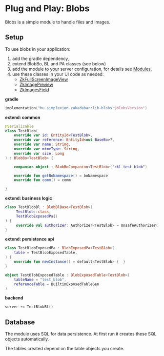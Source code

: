 # Plug and Play: Blobs

Blobs is a simple module to handle files and images.

## Setup

To use blobs in your application:

1. add the gradle dependency,
1. extend BlobBo, BL and PA classes (see below)
1. add the module to your server configuration, for details see [Modules](../../backend/Modules.md),
1. use these classes in your UI code as needed:
    - [ZkFullScreenImageView](../../../../../lib/blobs/src/jsMain/kotlin/zakadabar/lib/blobs/frontend/image/ZkFullScreenImageView.kt)
    - [ZkImagePreview](../../../../../lib/blobs/src/jsMain/kotlin/zakadabar/lib/blobs/frontend/image/ZkImagePreview.kt)
    - [ZkImagesField](../../../../../lib/blobs/src/jsMain/kotlin/zakadabar/lib/blobs/frontend/image/ZkImagesField.kt)

**gradle**

```kotlin
implementation("hu.simplexion.zakadabar:lib-blobs:$blobsVersion")
```

**extend: common**

```kotlin
@Serializable
class TestBlob(
    override var id: EntityId<TestBlob>,
    override var reference: EntityId<out BaseBo>?,
    override var name: String,
    override var mimeType: String,
    override var size: Long
) : BlobBo<TestBlob> {

    companion object : BlobBoCompanion<TestBlob>("zkl-test-blob")

    override fun getBoNamespace() = boNamespace
    override fun comm() = comm

}
```

**extend: business logic**

```kotlin
class TestBlobBl : BlobBlBase<TestBlob>(
     TestBlob::class,
     TestBlobExposedPa()
) {
     override val authorizer: Authorizer<TestBlob> = UnsafeAuthorizer()
}
```

**extend: persistence api**

```kotlin
class TestBlobExposedPa : BlobExposedPa<TestBlob>(
    table = TestBlobExposedTable,
) {
    override fun newInstance() = default<TestBlob> {  }
}

object TestBlobExposedTable : BlobExposedTable<TestBlob>(
    tableName = "test_blob",
    referenceTable = BuiltinExposedTableGen
)
```

**backend**

```kotlin
server += TestBlobBl()
```

## Database

The module uses SQL for data persistence. At first run it creates these SQL
objects automatically.

The tables created depend on the table objects you create.